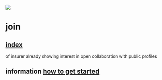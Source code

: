 ![](https://upload.wikimedia.org/wikipedia/commons/thumb/2/24/Icon_DINA_Voraussetzungen_Digitale_Nachhaltigkeit_08_Faire_F%C3%BChrungsstrukturen_Farbig.svg/200px-Icon_DINA_Voraussetzungen_Digitale_Nachhaltigkeit_08_Faire_F%C3%BChrungsstrukturen_Farbig.svg.png)

# join

## [index](http://open-insurance.org/index/)

of insurer already showing interest in open collaboration with public profiles

## information [how to get started](../guides/starting.md)
